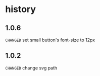 # history

## 1.0.6

`CHANGED` set small button's font-size to 12px

## 1.0.2

`CHANGED` change svg path
